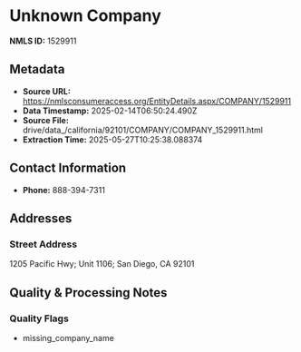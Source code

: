 # Unknown Company

**NMLS ID:** 1529911

## Metadata
- **Source URL:** https://nmlsconsumeraccess.org/EntityDetails.aspx/COMPANY/1529911
- **Data Timestamp:** 2025-02-14T06:50:24.490Z
- **Source File:** drive/data_/california/92101/COMPANY/COMPANY_1529911.html
- **Extraction Time:** 2025-05-27T10:25:38.088374

## Contact Information
- **Phone:** 888-394-7311

## Addresses
### Street Address
1205 Pacific Hwy; Unit 1106; San Diego, CA 92101

## Quality & Processing Notes
### Quality Flags
- missing_company_name
